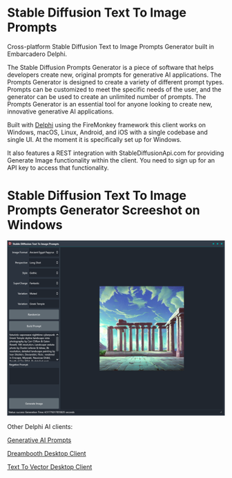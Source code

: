 # Stable Diffusion Text To Image Prompts
Cross-platform Stable Diffusion Text to Image Prompts Generator built in Embarcadero Delphi.

The Stable Diffusion Prompts Generator is a piece of software that helps developers create new, original prompts for generative AI applications. The Prompts Generator is designed to create a variety of different prompt types. Prompts can be customized to meet the specific needs of the user, and the generator can be used to create an unlimited number of prompts. The Prompts Generator is an essential tool for anyone looking to create new, innovative generative AI applications.

Built with [Delphi](https://www.embarcadero.com/products/delphi/) using the FireMonkey framework this client works on Windows, macOS, Linux, Android, and iOS with a single codebase and single UI. At the moment it is specifically set up for Windows.

It also features a REST integration with StableDiffusionApi.com for providing Generate Image functionality within the client. You need to sign up for an API key to access that functionality.

# Stable Diffusion Text To Image Prompts Generator Screeshot on Windows
![Stable Diffusion Text To Image Prompts Generator on Windows](/stablediffusionscreenshot.png)

Other Delphi AI clients:

[Generative AI Prompts](https://github.com/FMXExpress/Generative-AI-Prompts)

[Dreambooth Desktop Client](https://github.com/FMXExpress/DreamBooth-Desktop-Client)

[Text To Vector Desktop Client](https://github.com/FMXExpress/Text-To-Vector-Desktop-Client)
